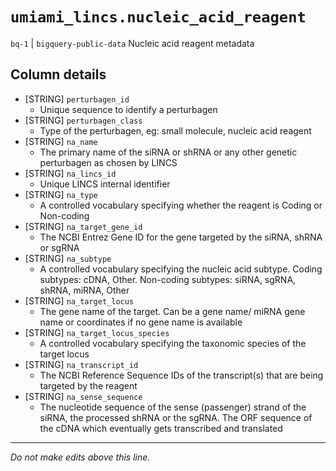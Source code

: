 # `umiami_lincs.nucleic_acid_reagent`
`bq-1` | `bigquery-public-data`
Nucleic acid reagent metadata

## Column details
* [STRING]    `perturbagen_id`
  - Unique sequence to identify a perturbagen
* [STRING]    `perturbagen_class`
  - Type of the perturbagen, eg: small molecule, nucleic acid reagent
* [STRING]    `na_name`
  - The primary name of the siRNA or shRNA or any other genetic perturbagen as chosen by LINCS
* [STRING]    `na_lincs_id`
  - Unique LINCS internal identifier
* [STRING]    `na_type`
  - A controlled vocabulary specifying whether the reagent is Coding or Non-coding
* [STRING]    `na_target_gene_id`
  - The NCBI Entrez Gene ID for the gene targeted by the siRNA, shRNA or sgRNA
* [STRING]    `na_subtype`
  - A controlled vocabulary specifying the nucleic acid subtype. Coding subtypes: cDNA, Other. Non-coding subtypes: siRNA, sgRNA, shRNA, miRNA, Other
* [STRING]    `na_target_locus`
  - The gene name of the target. Can be a gene name/ miRNA gene name or coordinates if no gene name is available
* [STRING]    `na_target_locus_species`
  - A controlled vocabulary specifying the taxonomic species of the target locus
* [STRING]    `na_transcript_id`
  - The NCBI Reference Sequence IDs of the transcript(s) that are being targeted by the reagent
* [STRING]    `na_sense_sequence`
  - The nucleotide sequence of the sense (passenger) strand of the siRNA, the processed shRNA or the sgRNA. The ORF sequence of the cDNA which eventually gets transcribed and translated

-------------------------------------------------------------------------------
*Do not make edits above this line.*
